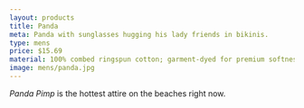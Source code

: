 ```yaml
---
layout: products
title: Panda
meta: Panda with sunglasses hugging his lady friends in bikinis.
type: mens
price: $15.69
material: 100% combed ringspun cotton; garment-dyed for premium softness and minimal shrinkage.
image: mens/panda.jpg
---
```


*Panda Pimp* is the hottest attire on the beaches right now.

